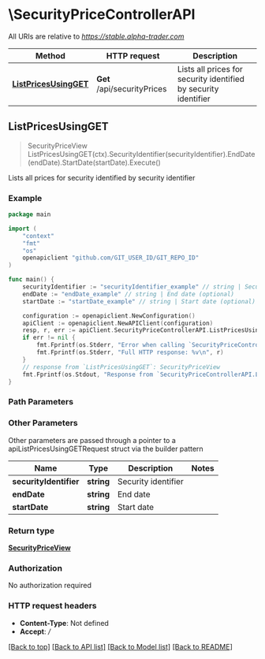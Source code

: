 # \SecurityPriceControllerAPI

All URIs are relative to *https://stable.alpha-trader.com*

Method | HTTP request | Description
------------- | ------------- | -------------
[**ListPricesUsingGET**](SecurityPriceControllerAPI.md#ListPricesUsingGET) | **Get** /api/securityPrices | Lists all prices for security identified by security identifier



## ListPricesUsingGET

> SecurityPriceView ListPricesUsingGET(ctx).SecurityIdentifier(securityIdentifier).EndDate(endDate).StartDate(startDate).Execute()

Lists all prices for security identified by security identifier

### Example

```go
package main

import (
	"context"
	"fmt"
	"os"
	openapiclient "github.com/GIT_USER_ID/GIT_REPO_ID"
)

func main() {
	securityIdentifier := "securityIdentifier_example" // string | Security identifier
	endDate := "endDate_example" // string | End date (optional)
	startDate := "startDate_example" // string | Start date (optional)

	configuration := openapiclient.NewConfiguration()
	apiClient := openapiclient.NewAPIClient(configuration)
	resp, r, err := apiClient.SecurityPriceControllerAPI.ListPricesUsingGET(context.Background()).SecurityIdentifier(securityIdentifier).EndDate(endDate).StartDate(startDate).Execute()
	if err != nil {
		fmt.Fprintf(os.Stderr, "Error when calling `SecurityPriceControllerAPI.ListPricesUsingGET``: %v\n", err)
		fmt.Fprintf(os.Stderr, "Full HTTP response: %v\n", r)
	}
	// response from `ListPricesUsingGET`: SecurityPriceView
	fmt.Fprintf(os.Stdout, "Response from `SecurityPriceControllerAPI.ListPricesUsingGET`: %v\n", resp)
}
```

### Path Parameters



### Other Parameters

Other parameters are passed through a pointer to a apiListPricesUsingGETRequest struct via the builder pattern


Name | Type | Description  | Notes
------------- | ------------- | ------------- | -------------
 **securityIdentifier** | **string** | Security identifier | 
 **endDate** | **string** | End date | 
 **startDate** | **string** | Start date | 

### Return type

[**SecurityPriceView**](SecurityPriceView.md)

### Authorization

No authorization required

### HTTP request headers

- **Content-Type**: Not defined
- **Accept**: */*

[[Back to top]](#) [[Back to API list]](../README.md#documentation-for-api-endpoints)
[[Back to Model list]](../README.md#documentation-for-models)
[[Back to README]](../README.md)

